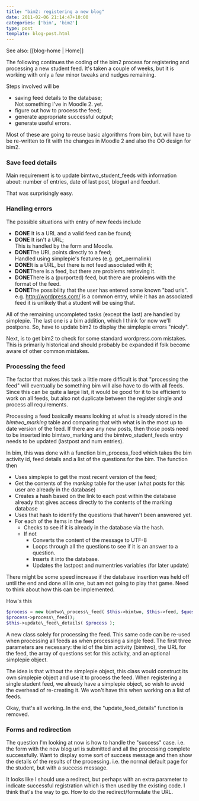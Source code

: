 ```yaml
---
title: "bim2: registering a new blog"
date: 2011-02-06 21:14:47+10:00
categories: ['bim', 'bim2']
type: post
template: blog-post.html
---
```


See also: [[blog-home | Home]]

The following continues the coding of the bim2 process for registering and processing a new student feed. It's taken a couple of weeks, but it is working with only a few minor tweaks and nudges remaining.

Steps involved will be

- saving feed details to the database;  
    Not something I've in Moodle 2. yet.
- figure out how to process the feed;
- generate appropriate successful output;
- generate useful errors.

Most of these are going to reuse basic algorithms from bim, but will have to be re-written to fit with the changes in Moodle 2 and also the OO design for bim2.

### Save feed details

Main requirement is to update bimtwo\_student\_feeds with information about: number of entries, date of last post, blogurl and feedurl.

That was surprisingly easy.

### Handling errors

The possible situations with entry of new feeds include

- **DONE** It is a URL and a valid feed can be found;
- **DONE** It isn't a URL;  
    This is handled by the form and Moodle.
- **DONE**The URL points directly to a feed;  
    Handled using simplepie's features (e.g. get\_permalink)
- **DONE**It is a URL, but there is not feed associated with it;
- **DONE**There is a feed, but there are problems retrieving it.
- **DONE**There is a (purported) feed, but there are problems with the format of the feed.
- **DONE**The possibility that the user has entered some known "bad urls".  
    e.g. http://wordpress.com/ is a common entry, while it has an associated feed it is unlikely that a student will be using that.

All of the remaining uncompleted tasks (except the last) are handled by simplepie. The last one is a bim addition, which I think for now we'll postpone. So, have to update bim2 to display the simplepie errors "nicely".

Next, is to get bim2 to check for some standard wordpress.com mistakes. This is primarily historical and should probably be expanded if folk become aware of other common mistakes.

### Processing the feed

The factor that makes this task a little more difficult is that "processing the feed" will eventually be something bim will also have to do with all feeds. Since this can be quite a large list, it would be good for it to be efficient to work on all feeds, but also not duplicate between the register single and process all requirements.

Processing a feed basically means looking at what is already stored in the _bimtwo\_marking_ table and comparing that with what is in the most up to date version of the feed. If there are any new posts, then those posts need to be inserted into bimtwo\_marking and the bimtwo\_student\_feeds entry needs to be updated (lastpost and num entries).

In bim, this was done with a function bim\_process\_feed which takes the bim activity id, feed details and a list of the questions for the bim. The function then

- Uses simplepie to get the most recent version of the feed;
- Get the contents of the _marking_ table for the user (what posts for this user are already in the database)
- Creates a hash based on the link to each post within the database already that gives access directly to the contents of the marking database
- Uses that hash to identify the questions that haven't been answered yet.
- For each of the items in the feed
    - Checks to see if it is already in the database via the hash.
    - If not
        - Converts the content of the message to UTF-8
        - Loops through all the questions to see if it is an answer to a question.
        - Inserts it into the database.
        - Updates the lastpost and numentries variables (for later update)

There might be some speed increase if the database insertion was held off until the end and done all in one, but am not going to play that game. Need to think about how this can be implemented.

How's this 
```php
$process = new bimtwo\_process\_feed( $this->bimtwo, $this->feed, $questions, $this->simplepie ); 
$process->process\_feed(); 
$this->update\_feed\_details( $process ); 
```

A new class solely for processing the feed. This same code can be re-used when processing all feeds as when processing a single feed. The first three parameters are necessary: the id of the bim activity (bimtwo), the URL for the feed, the array of questions set for this activity, and an optional simplepie object.

The idea is that without the simplepie object, this class would construct its own simplepie object and use it to process the feed. When registering a single student feed, we already have a simplepie object, so wish to avoid the overhead of re-creating it. We won't have this when working on a list of feeds.

Okay, that's all working. In the end, the "update\_feed\_details" function is removed.

### Forms and redirection

The question I'm looking at now is how to handle the "success" case. i.e. the form with the new blog url is submitted and all the processing complete successfully. Want to display some sort of success message and then show the details of the results of the processing. i.e. the normal default page for the student, but with a success message.

It looks like I should use a redirect, but perhaps with an extra parameter to indicate successful registration which is then used by the existing code. I think that's the way to go. How to do the redirect/formulate the URL.